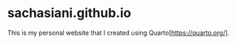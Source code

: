 # sachasiani.github.io

This is my personal website that I created using Quarto[https://quarto.org/].
